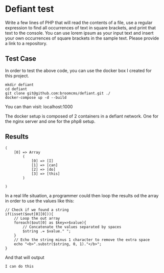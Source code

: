 # Defiant test

Write a few lines of PHP that will read the contents of a file, use a regular expression to find all occurrences of text in square brackets, and print that text to the console. You can use lorem ipsum as your input text and insert your own occurrences of square brackets in the sample text. Please provide a link to a repository.
## Test Case

In order to test the above code, you can use the docker box I created for this project.

    mkdir defiant
    cd defiant
    git clone git@github.com:broomcms/defiant.git ./
    docker-compose up -d --build

You can than visit:
localhost:1000

The docker setup is composed of 2 containers in a defiant network. One for the nginx server and one for the php8 setup.

## Results

    (
        [0] => Array
            (
                [0] => [I]
                [1] => [can]
                [2] => [do]
                [3] => [this]
            )

    )

In a real life situation, a programmer could then loop the results od the array in order to use the values like this:

    // Check if we found a string
    if(isset($out[0][0])){
        // Loop the out array
        foreach($out[0] as $key=>$value){
            // Concatenate the values separated by spaces
            $string .= $value." ";
        }
        // Echo the string minus 1 character to remove the extra space
        echo "<b>".substr($string, 0, 1)."</b>";
    }

And that will output

    I can do this